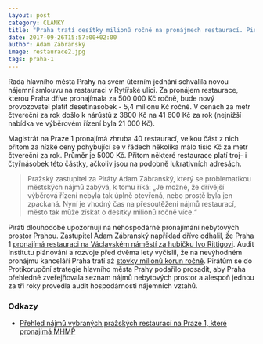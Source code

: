 ```yaml
---
layout: post
category: CLANKY
title: "Praha tratí desítky milionů ročně na pronájmech restaurací. Piráti je chtějí přesoutěžit"
date: 2017-09-26T15:57:00+02:00
author: Adam Zábranský
image: restaurace2.jpg
tags: praha-1
---
```


Rada hlavního města Prahy na svém úterním jednání schválila novou nájemní smlouvu na restauraci v Rytířské ulici. Za pronájem restaurace, kterou Praha dříve pronajímala za 500 000 Kč ročně, bude nový provozovatel platit desetinásobek - 5,4 milionu Kč ročně. V cenách za metr čtvereční za rok došlo k nárůstů z 3800 Kč na 41 600 Kč za rok (nejnižší nabídka ve výběrovém řízení byla 21 000 Kč).

Magistrát na Praze 1 pronajímá zhruba 40 restaurací, velkou část z nich přitom za nízké ceny pohybující se v řádech několika málo tisíc Kč za metr čtvereční za rok. Průměr je 5000 Kč. Přitom některé restaurace platí troj- i čtyřnásobek této částky, ačkoliv jsou na podobně lukrativních adresách.

> Pražský zastupitel za Piráty Adam Zábranský, který se problematikou městských nájmů zabývá, k tomu říká: „Je možné, že dřívější výběrová řízení nebyla tak úplně otevřená, nebo prostě byla jen zpackaná. Nyní je vhodný čas na přesoutěžení nájmů restaurací, město tak může získat o desítky milionů ročně více.“

Piráti dlouhodobě upozorňují na nehospodárné pronajímání nebytových prostor Prahou. Zastupitel Adam Zábranský například dříve odhalil, že Praha 1 [pronajímá restauraci na Václavském náměstí za hubičku Ivo Rittigovi](http://www.euro.cz/praha/mesto-trati-kvuli-rittigovym-restauracim-miliony-tvrdi-pirati-1313317). Audit Institutu plánování a rozvoje před dvěma lety vyčíslil, že na nevýhodném pronájmu kanceláří Praha tratí až [stovky milionů korun ročně](https://praha.pirati.cz/nevyhodne-najmy.html). Pirátům se do Protikorupční strategie hlavního města Prahy podařilo prosadit, aby Praha přehledně zveřejňovala seznam nájmů nebytových prostor a alespoň jednou za tři roky provedla audit hospodárnosti nájemních vztahů.

### Odkazy

* [Přehled nájmů vybraných pražských restaurací na Praze 1, které pronajímá MHMP](https://a.pirati.cz/praha/xlsx/restaurace-p1.xlsx)
